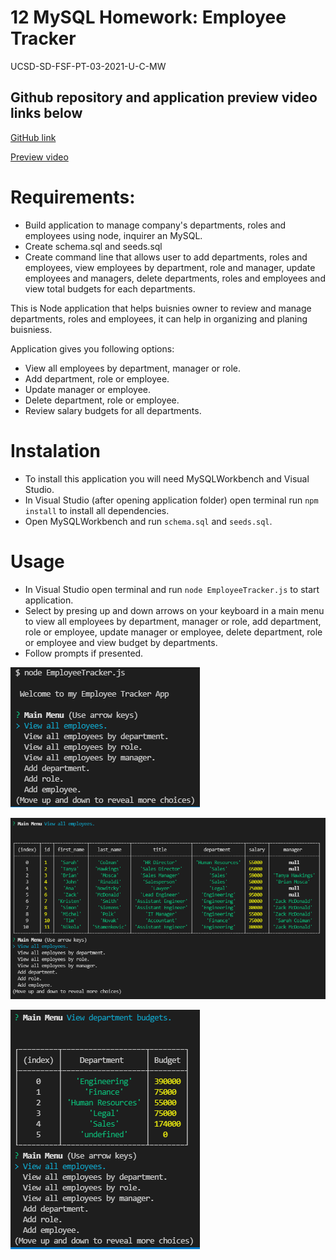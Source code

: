 # 12 MySQL Homework: Employee Tracker

UCSD-SD-FSF-PT-03-2021-U-C-MW

## Github repository and application preview video links below

[GitHub link](https://github.com/djony88/12_Employee_Tracker)

[Preview video](https://drive.google.com/file/d/1lWiKhdWub10Au5sBoURuTdUHuNSyZ3AS/view)

# Requirements:

* Build application to manage company's departments, roles and employees using node, inquirer an MySQL.
* Create schema.sql and seeds.sql
* Create command line that allows user to add departments, roles and employees, view employees by department, role and manager, update employees and managers, delete departments, roles and employees and view total budgets for each departments.

This is Node application that helps buisnies owner to review and manage departments, roles and employees, it can help in organizing and planing buisniess.

Application gives you following options:

* View all employees by department, manager or role.
* Add department, role or employee.
* Update manager or employee.
* Delete department, role or employee.
* Review salary budgets for all departments.

# Instalation

* To install this application you will need MySQLWorkbench and Visual Studio.
* In Visual Studio (after opening application folder) open terminal run `npm install` to install all dependencies.
* Open MySQLWorkbench and run `schema.sql` and `seeds.sql`.

# Usage

* In Visual Studio open terminal and run `node EmployeeTracker.js` to start application.
* Select by presing up and down arrows on your keyboard in a main menu to view all employees by department, manager or role, add department, role or employee, update manager or employee, delete department, role or employee and view budget by departments.
* Follow prompts if presented.

![Main Menu](.\assets\img\mainMenu.PNG)

![First Selection](.\assets\img\firstSelected.PNG)

![View Budget](.\assets\img\viewBudget.PNG)



